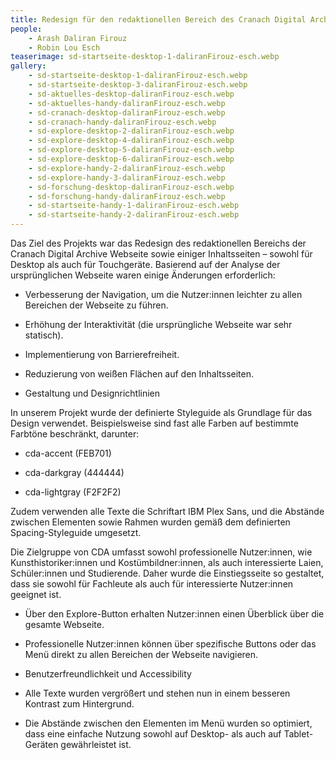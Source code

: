 ```yaml
---
title: Redesign für den redaktionellen Bereich des Cranach Digital Archive
people:
    - Arash Daliran Firouz 
    - Robin Lou Esch
teaserimage: sd-startseite-desktop-1-daliranFirouz-esch.webp
gallery:
    - sd-startseite-desktop-1-daliranFirouz-esch.webp
    - sd-startseite-desktop-3-daliranFirouz-esch.webp
    - sd-aktuelles-desktop-daliranFirouz-esch.webp
    - sd-aktuelles-handy-daliranFirouz-esch.webp
    - sd-cranach-desktop-daliranFirouz-esch.webp
    - sd-cranach-handy-daliranFirouz-esch.webp
    - sd-explore-desktop-2-daliranFirouz-esch.webp
    - sd-explore-desktop-4-daliranFirouz-esch.webp
    - sd-explore-desktop-5-daliranFirouz-esch.webp
    - sd-explore-desktop-6-daliranFirouz-esch.webp
    - sd-explore-handy-2-daliranFirouz-esch.webp
    - sd-explore-handy-3-daliranFirouz-esch.webp
    - sd-forschung-desktop-daliranFirouz-esch.webp
    - sd-forschung-handy-daliranFirouz-esch.webp
    - sd-startseite-handy-1-daliranFirouz-esch.webp
    - sd-startseite-handy-2-daliranFirouz-esch.webp
---
```


Das Ziel des Projekts war das Redesign des redaktionellen Bereichs der Cranach Digital Archive Webseite sowie einiger Inhaltsseiten – sowohl für Desktop als auch für Touchgeräte. Basierend auf der Analyse der ursprünglichen Webseite waren einige Änderungen erforderlich:

- Verbesserung der Navigation, um die Nutzer:innen leichter zu allen Bereichen der Webseite zu führen.

- Erhöhung der Interaktivität (die ursprüngliche Webseite war sehr statisch).

- Implementierung von Barrierefreiheit.

- Reduzierung von weißen Flächen auf den Inhaltsseiten.

- Gestaltung und Designrichtlinien

In unserem Projekt wurde der definierte Styleguide als Grundlage für das Design verwendet. Beispielsweise sind fast alle Farben auf bestimmte Farbtöne beschränkt, darunter:

- cda-accent (FEB701)

- cda-darkgray (444444)

- cda-lightgray (F2F2F2)

Zudem verwenden alle Texte die Schriftart IBM Plex Sans, und die Abstände zwischen Elementen sowie Rahmen wurden gemäß dem definierten Spacing-Styleguide umgesetzt.

Die Zielgruppe von CDA umfasst sowohl professionelle Nutzer:innen, wie Kunsthistoriker:innen und Kostümbildner:innen, als auch interessierte Laien, Schüler:innen und Studierende. Daher wurde die Einstiegsseite so gestaltet, dass sie sowohl für Fachleute als auch für interessierte Nutzer:innen geeignet ist.

- Über den Explore-Button erhalten Nutzer:innen einen Überblick über die gesamte Webseite.

- Professionelle Nutzer:innen können über spezifische Buttons oder das Menü direkt zu allen Bereichen der Webseite navigieren.

- Benutzerfreundlichkeit und Accessibility

- Alle Texte wurden vergrößert und stehen nun in einem besseren Kontrast zum Hintergrund.

- Die Abstände zwischen den Elementen im Menü wurden so optimiert, dass eine einfache Nutzung sowohl auf Desktop- als auch auf Tablet-Geräten gewährleistet ist.
